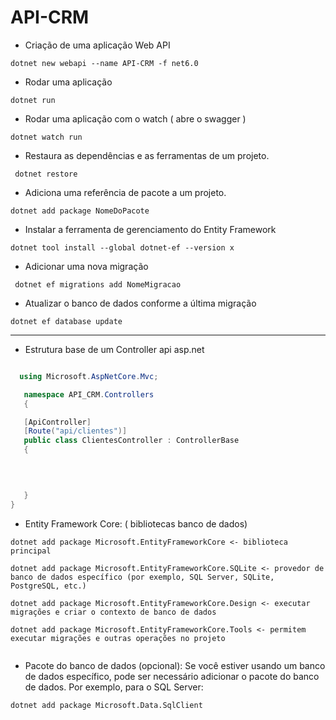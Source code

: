# API-CRM


* Criação de uma aplicação Web API

````
dotnet new webapi --name API-CRM -f net6.0
````

* Rodar uma aplicação
  
````
dotnet run
````

* Rodar uma aplicação com o watch ( abre o swagger )

````
dotnet watch run
````

* Restaura as dependências e as ferramentas de um projeto.

````
 dotnet restore
````

* Adiciona uma referência de pacote a um projeto.

 ````
 dotnet add package NomeDoPacote
````

* Instalar a ferramenta de gerenciamento do Entity Framework

````
dotnet tool install --global dotnet-ef --version x
````

* Adicionar uma nova migração

````
 dotnet ef migrations add NomeMigracao
 ````

* Atualizar o banco de dados conforme a última migração

````
dotnet ef database update
````
  
  
-----------------------------------------------------------


 * Estrutura base de um Controller api asp.net


 ````csharp

   using Microsoft.AspNetCore.Mvc;

    namespace API_CRM.Controllers
    {

    [ApiController]
    [Route("api/clientes")]
    public class ClientesController : ControllerBase
    {
       
      


    }
}
 
 ````


* Entity Framework Core: ( bibliotecas banco de dados)

```````
dotnet add package Microsoft.EntityFrameworkCore <- biblioteca principal

dotnet add package Microsoft.EntityFrameworkCore.SQLite <- provedor de banco de dados específico (por exemplo, SQL Server, SQLite, PostgreSQL, etc.)

dotnet add package Microsoft.EntityFrameworkCore.Design <- executar migrações e criar o contexto de banco de dados

dotnet add package Microsoft.EntityFrameworkCore.Tools <- permitem executar migrações e outras operações no projeto


```````

* Pacote do banco de dados (opcional): Se você estiver usando um banco de dados específico, pode ser necessário adicionar o pacote do banco de dados. Por exemplo, para o SQL Server:

```````
dotnet add package Microsoft.Data.SqlClient

```````










  
